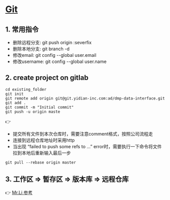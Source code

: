 # [Git](https://git-scm.com/book/zh/v1/Git-%E5%88%86%E6%94%AF-%E8%BF%9C%E7%A8%8B%E5%88%86%E6%94%AF)
## 1. 常用指令
+ 删除远程分支: git push origin :severfix 
+ 删除本地分支: git branch -d <BranchName>
+ 修改email: git config --global user.email <email> 
+ 修改username: git config --global user.name

## 2. create project on gitlab
```
cd existing_folder
git init
git remote add origin git@git.yidian-inc.com:ad/dmp-data-interface.git
git add .
git commit -m "Initial commit"
git push -u origin maste
```
👉 
- 提交所有文件到本次仓库时，需要注意comment格式，按照公司流程走
- 连接到远程仓库地址时采用http
- 当出现 “failed to push some refs to ...” error时，需要执行一下命令将文件拉到本地后重新输入最后一步
```
git pull --rebase origin master 
```

## 3. 工作区 => 暂存区 => 版本库 => 远程仓库
👉  [Mr.Li 参考](https://github.com/huanqingli/life-note/blob/master/%E7%A7%AF%E7%B4%AF%E4%B8%8E%E6%94%B6%E8%97%8F/%E8%AE%A1%E7%AE%97%E6%9C%BA%E5%B8%B8%E8%AF%86/git.md)

